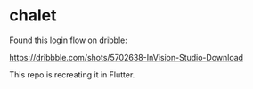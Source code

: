 # chalet

Found this login flow on dribble:

https://dribbble.com/shots/5702638-InVision-Studio-Download

This repo is recreating it in Flutter.
